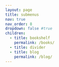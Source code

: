 ```yaml
---
layout: page
title: submenus
nav: true
nav_order: 8
dropdown: false #true
children:
  - title: bookshelf
    permalink: /books/
  - title: divider
  - title: blog
    permalink: /blog/
---
```

